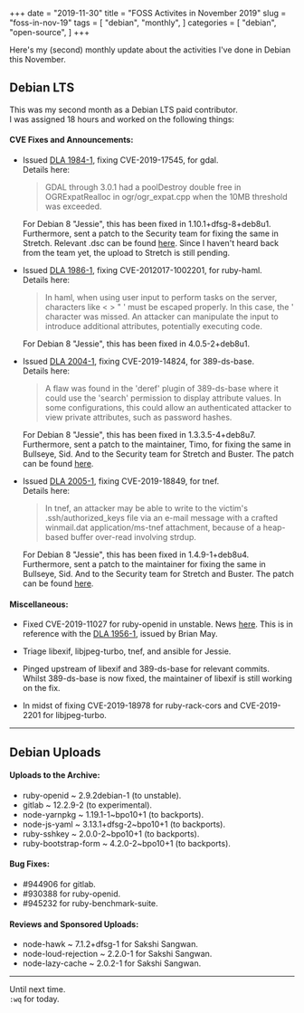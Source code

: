+++
date = "2019-11-30"
title = "FOSS Activites in November 2019"
slug = "foss-in-nov-19"
tags = [
    "debian",
    "monthly",
]
categories = [
    "debian",
    "open-source",
]
+++

Here's my (second) monthly update about the activities I've done in Debian this November.

## Debian LTS

This was my second month as a Debian LTS paid contributor.  
I was assigned 18 hours and worked on the following things:  

#### CVE Fixes and Announcements:

- Issued [DLA 1984-1](https://lists.debian.org/debian-lts-announce/2019/11/msg00005.html), fixing CVE-2019-17545, for gdal.  
  Details here:
  >  GDAL through 3.0.1 had a poolDestroy double free in OGRExpatRealloc in ogr/ogr_expat.cpp when the 10MB threshold was exceeded.  

  For Debian 8 "Jessie", this has been fixed in 1.10.1+dfsg-8+deb8u1.  
  Furthermore, sent a patch to the Security team for fixing the same in Stretch. Relevant .dsc can be found [here](https://mentors.debian.net/debian/pool/main/g/gdal/gdal_2.1.2+dfsg-5+deb9u1.dsc). Since I haven't heard back from the team yet, the upload to Stretch is still pending.  

- Issued [DLA 1986-1](https://lists.debian.org/debian-lts-announce/2019/11/msg00007.html), fixing CVE-2012017-1002201, for ruby-haml.  
  Details here:
  > In haml, when using user input to perform tasks on the server, characters like < > " ' must be escaped properly. In this case, the ' character was missed. An attacker can manipulate the input to introduce additional attributes, potentially executing code.  

  For Debian 8 "Jessie", this has been fixed in 4.0.5-2+deb8u1.  

- Issued [DLA 2004-1](https://lists.debian.org/debian-lts-announce/2019/11/msg00036.html), fixing CVE-2019-14824, for 389-ds-base.  
  Details here:
  > A flaw was found in the 'deref' plugin of 389-ds-base where it could use the 'search' permission to display attribute values. In some configurations, this could allow an authenticated attacker to view private attributes, such as password hashes.  

  For Debian 8 "Jessie", this has been fixed in 1.3.3.5-4+deb8u7.  
  Furthermore, sent a patch to the maintainer, Timo, for fixing the same in Bullseye, Sid. And to the Security team for Stretch and Buster. The patch can be found [here](https://bugs.debian.org/cgi-bin/bugreport.cgi?bug=944150#10).  

- Issued [DLA 2005-1](https://lists.debian.org/debian-lts-announce/2019/11/msg00035.html), fixing CVE-2019-18849, for tnef.  
  Details here:
  > In tnef, an attacker may be able to write to the victim's .ssh/authorized_keys file via an e-mail message with a crafted winmail.dat application/ms-tnef attachment, because of a heap-based buffer over-read involving strdup.  

  For Debian 8 "Jessie", this has been fixed in 1.4.9-1+deb8u4.  
  Furthermore, sent a patch to the maintainer for fixing the same in Bullseye, Sid. And to the Security team for Stretch and Buster. The patch can be found [here](https://bugs.debian.org/cgi-bin/bugreport.cgi?bug=944851#12).  

#### Miscellaneous:

- Fixed CVE-2019-11027 for ruby-openid in unstable. News [here](https://tracker.debian.org/news/1078349/accepted-ruby-openid-292debian-1-source-into-unstable/). This is in reference with the [DLA 1956-1](https://lists.debian.org/debian-lts-announce/2019/10/msg00014.html), issued by Brian May.  

- Triage libexif, libjpeg-turbo, tnef, and ansible for Jessie.  

- Pinged upstream of libexif and 389-ds-base for relevant commits. Whilst 389-ds-base is now fixed, the maintainer of libexif is still working on the fix.  

- In midst of fixing CVE-2019-18978 for ruby-rack-cors and CVE-2019-2201 for libjpeg-turbo.  

---

## Debian Uploads

#### Uploads to the Archive:

- ruby-openid ~ 2.9.2debian-1 (to unstable).  
- gitlab ~ 12.2.9-2 (to experimental).  
- node-yarnpkg ~ 1.19.1-1~bpo10+1 (to backports).  
- node-js-yaml ~ 3.13.1+dfsg-2~bpo10+1 (to backports).  
- ruby-sshkey ~ 2.0.0-2~bpo10+1 (to backports).  
- ruby-bootstrap-form ~ 4.2.0-2~bpo10+1 (to backports).  

#### Bug Fixes:

- #944906 for gitlab.  
- #930388 for ruby-openid.  
- #945232 for ruby-benchmark-suite.  

#### Reviews and Sponsored Uploads:

- node-hawk ~ 7.1.2+dfsg-1 for Sakshi Sangwan.  
- node-loud-rejection ~ 2.2.0-1 for Sakshi Sangwan.  
- node-lazy-cache ~ 2.0.2-1 for Sakshi Sangwan.  

---

Until next time.  
`:wq` for today.
